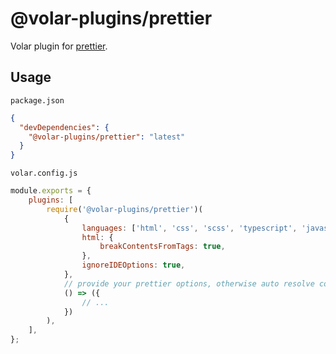 # @volar-plugins/prettier

Volar plugin for [prettier](https://prettier.io/).

## Usage

`package.json`

```json
{
  "devDependencies": {
    "@volar-plugins/prettier": "latest"
  }
}
```

`volar.config.js`

```js
module.exports = {
	plugins: [
		require('@volar-plugins/prettier')(
			{
				languages: ['html', 'css', 'scss', 'typescript', 'javascript'],
				html: {
					breakContentsFromTags: true,
				},
				ignoreIDEOptions: true,
			},
			// provide your prettier options, otherwise auto resolve config file by plugin
			() => ({
				// ...
			})
		),
	],
};
```
